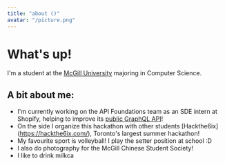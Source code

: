 ```yaml
---
title: "about ()"
avatar: "/picture.png"
---
```


# What's up!

I'm a student at the [McGill University](https://www.mcgill.ca/) majoring in Computer Science.

## A bit about me:

- I'm currently working on the API Foundations team as an SDE intern at Shopify, helping to improve its [public GraphQL API](https://shopify.dev/docs/api/admin-graphql)!
- On the side I organize this hackathon with other students [Hackthe6ix] (https://hackthe6ix.com/), Toronto's largest summer hackathon!
- My favourite sport is volleyball! I play the setter position at school :D
- I also do photography for the McGill Chinese Student Society!
- I like to drink milkca